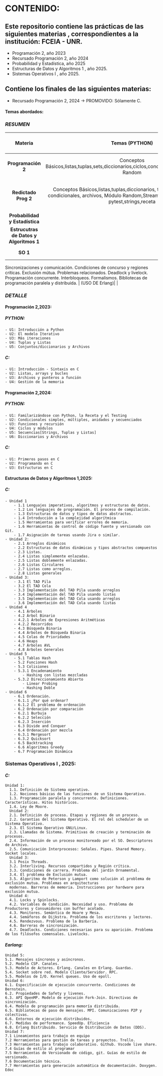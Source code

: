 # CONTENIDO:
## Este repositorio contiene las prácticas de las siguientes materias , correspondientes a la institución: FCEIA - UNR.
* Programación 2, año 2023
* Recursado Programación 2, año 2024
* Probabilidad y Estadística, año 2025
* Estructuras de Datos y Algoritmos 1 , año 2025.
* Sistemas Operativos I , año 2025.

## Contiene los finales de las siguientes materias:
* Recursado Programación 2, 2024 -> PROMOVIDO: Sólamente C.

#### Temas abordados:

### ***RESUMEN***


Materia | Temas (PYTHON) | Temas (C) |  Temas(R + RStudio) | Temas (Earlang)
:---: | :---: | :---: | :---: | :---:
**Programación 2** | Conceptos Básicos,listas,tuplas,sets,diccionarios,ciclos,condicionales,archivos,módulo Random | Conceptos Básicos,ciclos,condicionales,archivos,estructuras con punteros, memoria dinámica y estática,punteros,char, switch |
**Redictado Prog 2** | Conceptos Básicos,listas,tuplas,diccionarios, tipos de ciclos, tipos de condicionales, archivos, Módulo Random,Streamlit,Math.lib,csv, Proyecto, pytest,strings,receta | Introducción, conceptos básicos, ciclos, tipos de condicionales, switch, punteros,estructuras simples, receta, assert.h y librerías string.h, stdlib.h  (manejo de entrada estándar y personalizada)|
**Probabilidad y Estadística** |  |  | Uso de Software |
**Estrucutras de Datos y Algoritmos 1** |  | Punteros a función , Arrays, Listas, Pilas y Colas, Árboles, Heap, Tablas Hash, Introducción a los algoritmos , Ordenamiento |  |
**SO 1** |  | Signals - Programación y procesos. Regiones de memoria. Creación y destrucción de procesos.
Sincronizaciones y comunicación. Condiciones de concurso y regiones críticas. Exclusión
mútua. Problemas relacionados. Deadlock y livelock. Programación concurrente.
Interbloqueos. Formalismos. Bibliotecas de programación paralela y distribuida. |
 (USO DE Erlang)|  |

### ***DETALLE***

#### Programación 2,2023:
  ##### *PYTHON:*
    - U1: Introducción a Python
    - U2: El modelo Iterativo
    - U3: Más iteraciones
    - U4: Tuplas y Listas
    - U5: Conjuntos/diccionarios y Archivos
  ##### *C:*
    - U1: Introducción - Sintaxis en C
    - U2: Listas, arrays y bucles
    - U3: Archivos y punteros a función
    - U4: Gestión de la memoria

#### Programación 2,2024:
  ##### *PYTHON:*
    - U1: Familarizándose con Python, la Receta y el Testing
    - U2: Condicionales simples, múltiples, anidados y secuenciados
    - U3: Funciones y recursión
    - U4: Ciclos y módulos
    - U5: Secuencias[Strings, Tuplas y Listas]
    - U6: Diccionarios y Archivos
  ##### *C:*
    - U1: Primeros pasos en C
    - U2: Programando en C
    - U3: Estructuras en C


#### Estructuras de Datos y Algoritmos 1,2025:
  ##### *C:*
    - Unidad 1
        - 1.1 Lenguajes imperativos, algoritmos y estructuras de datos.
        - 1.2 Los lenguajes de programación. El proceso de compilación.
        - 1.3 Estructuras de datos y tipos de datos abstractos.
        - 1.4 Introducción a la complejidad algorítmica
        - 1.5 Herramientas para verificar errores de memoria.
        - 1.6 Herramientas de control de código fuente y versionado con Git.
        - 1.7 Asignación de tareas usando Jira o similar.
    - Unidad 2:
        - 2.1 Arreglos dinámicos
        - 2.2 Estructuras de datos dinámicas y tipos abstractos compuestos
        - 2.3 Listas.
        - 2.4 Listas simplemente enlazadas.
        - 2.5 Listas doblemente enlazadas.
        - 2.6 Listas Circulares
        - 2.7 Listas como arreglos.
        - 2.8 Listas generales
    - Unidad 3:
        - 3.1 El TAD Pila
        - 3.2 El TAD Cola
        - 3.3 Implementación del TAD Pila usando arreglos
        - 3.4 Implementación del TAD Pila usando listas
        - 3.5 Implementación del TAD Cola usando arreglos
        - 3.6 Implementación del TAD Cola usando listas
    - Unidad 4
        - 4.1 Árboles
        - 4.2 Árbol Binario
        - 4.2.1 Árboles de Expresiones Aritméticas
        - 4.2.2 Recorridos
        - 4.3 Búsqueda Binaria
        - 4.4 Árboles de Búsqueda Binaria
        - 4.5 Colas de Prioridades
        - 4.6 Heaps
        - 4.7 Árboles AVL
        - 4.8 Árboles Generales
    - Unidad 5
        - 5.1 Tablas Hash
        - 5.2 Funciones Hash
        - 5.3 Colisiones
        - 5.3.1 Encadenamiento
            - Hashing con listas mezcladas
        - 5.3.2 Direccionamiento Abierto
            - Linear Probing
            - Hashing Doble
    - Unidad 6
        - 6.1 Ordenación.
        - 6.1.1 ¿Por qué ordenar?
        - 6.1.2 El problema de ordenación
        - 6.2 Ordenación por comparación
        - 6.2.1 Burbuja
        - 6.2.2 Selección
        - 6.2.3 Inserción
        - 6.3 Divide and Conquer
        - 6.4 Ordenación por mezcla
        - 6.3.1 Mergesort
        - 6.3.2 Quicksort
        - 6.5 Backtracking
        - 6.6 Algoritmos Greedy
        - 6.7 Programación Dinámica

### Sistemas Operativos I , 2025:

  #### *C:*
    Unidad 1:
      1.1. Definición de Sistema operativo.
      1.2. Nociones básicas de las funciones de un Sistema Operativo.
      1.3. Programación paralela y concurrente. Definiciones. Características. Hitos históricos.
      1.4. Ley de Moore.
      Unidad 2:
      2.1. Definición de proceso. Etapas y regiones de un proceso.
      2.2. Garantías del Sistema Operativo. El rol del scheduler de un Sistema Operativo.
      2.3. El Sistema Operativo GNU/Linux.
      2.3. Llamadas de Sistema. Primitivas de creación y terminación de procesos.
      2.4. Información de un proceso monitoreado por el SO. Descriptores de Archivo.
      2.5. Comunicación Interprocesos: Señales. Pipes. Shared Memory. Socket locales.
      Unidad 3:
      3.1 Posix Threads.
      3.2. Interliving. Recursos compartidos y Región crítica.
      3.3. Condiciones de carrera. Problema del jardín Ornamental.
      3.4. El problema de Exclusión mutua.
      3.5. Algoritmo de Peterson y Lamport como solución al problema de exclusión mutua. Problemas en arquitecturas
      modernas. Barreras de memoria. Instrucciones por hardware para exclusión mutua.
      Unidad 4:
      4.1. Locks y Spinlocks.
      4.2. Variables de Condición. Necesidad y uso. Problema de Productores y Consumidores con buffer acotado.
      4.3. Monitores. Semántica de Hoare y Mesa.
      4.4. Semáforos de Dijkstra. Problema de los escritores y lectores.
      4.5. Rendezvous. Problema de la Barbería.
      4.6. Barreras de sincronización.
      4.7. Deadlocks. Condiciones necesarias para su aparición. Problema de los filósofos comensales. Livelocks.

  #### *Earlang:*
    Unidad 5:
    5.1. Mensajes síncronos y asíncronos.
    5.2. Modelo CSP. Canales.
    5.3. Modelo de Actores. Erlang. Canales en Erlang. Guardas.
    5.4. Socket sobre red. Modelo Cliente/Servidor. RPC.
    5.5. Modelos de I/O. Kernel queues. Uso de epoll.
    Unidad 6:
    6.1. Especificación de ejecución concurrente. Condiciones de Bernstein.
    6.2. Propiedades de Safety y livenes.
    6.3. API OpenMP. Modelo de ejecución Fork-Join. Directivas de sincronización.
    6.4. Modelo de programación para memoría distribuida.
    6.5. Bibliotecas de paso de mensajes. MPI. Comunicaciones P2P y colectivas.
    6.6. Entornos de ejecución distribuidos.
    6.7. Medidas de performance. SpeedUp. Eficiencia
    6.8. Erlang Distribuido. Servicio de Distribución de Datos (DDS).
    Unidad 7:
    7.1 Lineamientos para trabajo en equipo
    7.2 Herramientas para gestión de tareas y proyectos. Trello.
    7.3 Herramientas para trabajo colaborativo. Github. Vscode live share.
    7.4 Guías de estilo al programar
    7.5 Herramientas de Versionado de código, git. Guías de estilo de versionado.
    7.6 Documentación técnica.
    7.7 Herramientas para generación automática de documentación. Doxygen. Edoc
